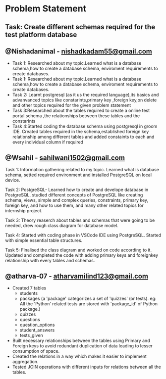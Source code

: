# Problem Statement

## Task: Create different schemas required for the test platform database

## @Nishadanimal - nishadkadam55@gmail.com
- Task 1: Researched about my topic.Learned what is a database schema,how to create a database schema, enviroment requirements to create databases.
- Task 1: Researched about my topic.Learned what is a database schema,how to create a database schema, enviroment requirements to create databases.
- Task 2: Learnt postgresql (as it us the required language),its basics and advanvanced topics like constarints,primary key ,foreign key,on delete and other topics required for the given problem statement 
- Task 3:Researched about the tables required to create a online test portal schema ,the relationships between these tables and the constarints
- Task 4:Started coding the database schema using postgresql in groom IDE. Created tables required in the schema,established foreign key relationship among different tables and added constaints to each and every individual column if required



## @Wsahil - sahilwani1502@gmail.com
Task 1: Information gathering related to my topic. Learned what is database schema, setted required environment and installed PostgreSQL on local device.

Task 2: PostgreSQL- Learned how to create and develope database in PostgreSQL. studied different concepts of PostgreSQL like creating schema, views, simple and complex queries, constraints, primary key, foreign key, and how to use them, and many other related topics for internship project.

Task 3: Theory reaserch about tables and schemas that were going to be needed, drew rough class diagram for database model.

Task 4: Started with coding phase in VSCode IDE using PostgreSQL. Started with simple essential table structures.

Task 5: Finalised the class diagram and worked on code according to it. Updated and completed the code with adding primary keys and foreignkey relationship with every tables and schemas.



## @atharva-07 - atharvamilind123@gmail.com
- Created 7 tables
   - students
   - packages (a 'package' categorizes a set of 'quizzes' (or tests). eg: All the 'Python' related tests are stored with 'package_id' of Python package.)
   - quizzes
   - questions
   - question_options
   - student_answers
   - tests_given
- Built necessary relationships between the tables using Primary and Foreign keys to avoid redundant duplication of data leading to lesser consumption of space.
- Created the relations in a way which makes it easier to implement aggregation.
- Tested JOIN operations with different inputs for relations between all the tables.
